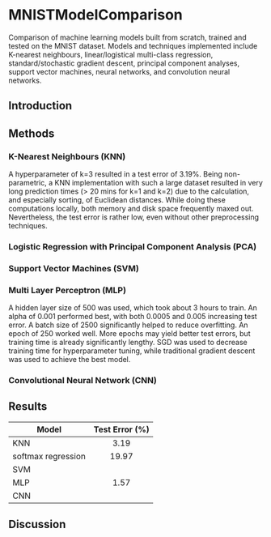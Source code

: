 # MNISTModelComparison
Comparison of machine learning models built from scratch, trained and tested on the MNIST dataset. Models and techniques implemented include K-nearest neighbours, linear/logistical multi-class regression, standard/stochastic gradient descent, principal component analyses, support vector machines, neural networks, and convolution neural networks.

## Introduction

## Methods

### K-Nearest Neighbours (KNN)
A hyperparameter of k=3 resulted in a test error of $3.19\%$. Being non-parametric, a KNN implementation with such a large dataset resulted in very long prediction times ($>$ 20 mins for k=1 and k=2) due to the calculation, and especially sorting, of Euclidean distances. While doing these computations locally, both memory and disk space frequently maxed out. Nevertheless, the test error is rather low, even without other preprocessing techniques.

### Logistic Regression with Principal Component Analysis (PCA)

### Support Vector Machines (SVM)

### Multi Layer Perceptron (MLP)
A hidden layer size of 500 was used, which took about 3 hours to train. An alpha of 0.001 performed best, with both 0.0005 and 0.005 increasing test error. A batch size of 2500 significantly helped to reduce overfitting. An epoch of 250 worked well. More epochs may yield better test errors, but training time is already significantly lengthy. SGD was used to decrease training time for hyperparameter tuning, while traditional gradient descent was used to achieve the best model.

### Convolutional Neural Network (CNN)

## Results
| Model               | Test Error (%)|
| -------------       |:-------------:|
| KNN                 | 3.19          |
| softmax regression  | 19.97         |
| SVM                 |               |
| MLP                 | 1.57          |
| CNN                 |               |

## Discussion
